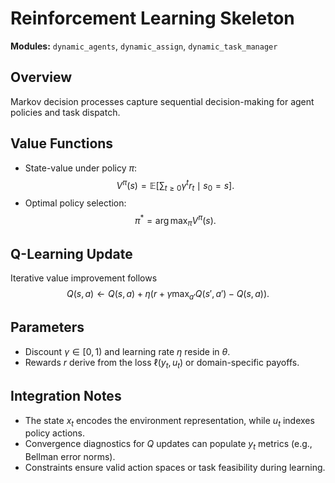 # Reinforcement Learning Skeleton

**Modules:** `dynamic_agents`, `dynamic_assign`, `dynamic_task_manager`

## Overview

Markov decision processes capture sequential decision-making for agent policies and task dispatch.

## Value Functions

- State-value under policy $\pi$:
  $$V^{\pi}(s) = \mathbb{E} \left[ \sum_{t \ge 0} \gamma^t r_t \mid s_0 = s \right].$$
- Optimal policy selection:
  $$\pi^* = \arg\max_{\pi} V^{\pi}(s).$$

## Q-Learning Update

Iterative value improvement follows
$$Q(s,a) \leftarrow Q(s,a) + \eta \big( r + \gamma \max_{a'} Q(s', a') - Q(s,a) \big).$$

## Parameters

- Discount $\gamma \in [0,1)$ and learning rate $\eta$ reside in $\theta$.
- Rewards $r$ derive from the loss $\ell(y_t, u_t)$ or domain-specific payoffs.

## Integration Notes

- The state $x_t$ encodes the environment representation, while $u_t$ indexes policy actions.
- Convergence diagnostics for $Q$ updates can populate $y_t$ metrics (e.g., Bellman error norms).
- Constraints ensure valid action spaces or task feasibility during learning.
